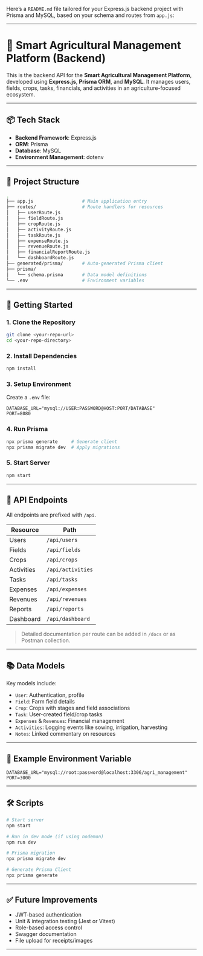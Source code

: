 Here’s a `README.md` file tailored for your Express.js backend project with Prisma and MySQL, based on your schema and routes from `app.js`:

---

# 🌾 Smart Agricultural Management Platform (Backend)

This is the backend API for the **Smart Agricultural Management Platform**, developed using **Express.js**, **Prisma ORM**, and **MySQL**. It manages users, fields, crops, tasks, financials, and activities in an agriculture-focused ecosystem.

---

## 📦 Tech Stack

* **Backend Framework**: Express.js
* **ORM**: Prisma
* **Database**: MySQL
* **Environment Management**: dotenv

---

## 📁 Project Structure

```bash
.
├── app.js                  # Main application entry
├── routes/                 # Route handlers for resources
│   ├── userRoute.js
│   ├── fieldRoute.js
│   ├── cropRoute.js
│   ├── activityRoute.js
│   ├── taskRoute.js
│   ├── expenseRoute.js
│   ├── revenueRoute.js
│   ├── financialReportRoute.js
│   └── dashboardRoute.js
├── generated/prisma/       # Auto-generated Prisma client
├── prisma/
│   └── schema.prisma       # Data model definitions
└── .env                    # Environment variables
```

---

## 🚀 Getting Started

### 1. Clone the Repository

```bash
git clone <your-repo-url>
cd <your-repo-directory>
```

### 2. Install Dependencies

```bash
npm install
```

### 3. Setup Environment

Create a `.env` file:

```env
DATABASE_URL="mysql://USER:PASSWORD@HOST:PORT/DATABASE"
PORT=8080
```

### 4. Run Prisma

```bash
npx prisma generate     # Generate client
npx prisma migrate dev  # Apply migrations
```

### 5. Start Server

```bash
npm start
```

---

## 📘 API Endpoints

All endpoints are prefixed with `/api`.

| Resource   | Path              |
| ---------- | ----------------- |
| Users      | `/api/users`      |
| Fields     | `/api/fields`     |
| Crops      | `/api/crops`      |
| Activities | `/api/activities` |
| Tasks      | `/api/tasks`      |
| Expenses   | `/api/expenses`   |
| Revenues   | `/api/revenues`   |
| Reports    | `/api/reports`    |
| Dashboard  | `/api/dashboard`  |

> Detailed documentation per route can be added in `/docs` or as Postman collection.

---

## 📚 Data Models

Key models include:

* `User`: Authentication, profile
* `Field`: Farm field details
* `Crop`: Crops with stages and field associations
* `Task`: User-created field/crop tasks
* `Expenses` & `Revenues`: Financial management
* `Activities`: Logging events like sowing, irrigation, harvesting
* `Notes`: Linked commentary on resources

---

## 🧪 Example Environment Variable

```env
DATABASE_URL="mysql://root:password@localhost:3306/agri_management"
PORT=3000
```

---

## 🛠️ Scripts

```bash
# Start server
npm start

# Run in dev mode (if using nodemon)
npm run dev

# Prisma migration
npx prisma migrate dev

# Generate Prisma Client
npx prisma generate
```

---

## ✅ Future Improvements

* JWT-based authentication
* Unit & integration testing (Jest or Vitest)
* Role-based access control
* Swagger documentation
* File upload for receipts/images

---
